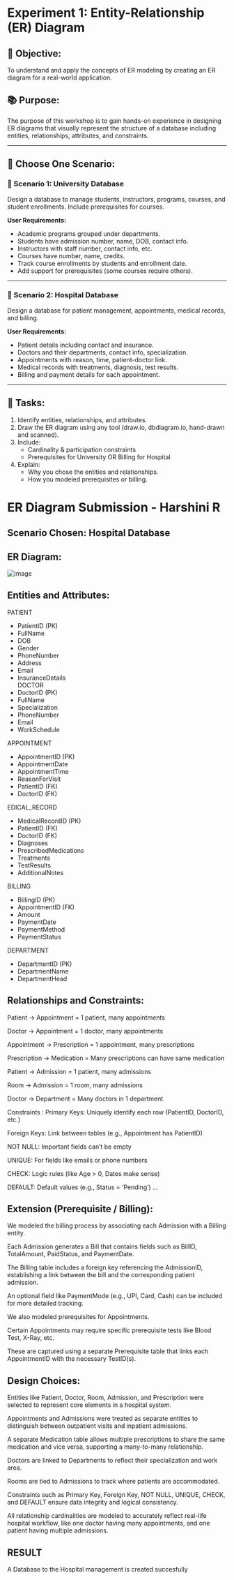 # Experiment 1: Entity-Relationship (ER) Diagram

## 🎯 Objective:
To understand and apply the concepts of ER modeling by creating an ER diagram for a real-world application.

## 📚 Purpose:
The purpose of this workshop is to gain hands-on experience in designing ER diagrams that visually represent the structure of a database including entities, relationships, attributes, and constraints.

---

## 🧪 Choose One Scenario:

### 🔹 Scenario 1: University Database
Design a database to manage students, instructors, programs, courses, and student enrollments. Include prerequisites for courses.

**User Requirements:**
- Academic programs grouped under departments.
- Students have admission number, name, DOB, contact info.
- Instructors with staff number, contact info, etc.
- Courses have number, name, credits.
- Track course enrollments by students and enrollment date.
- Add support for prerequisites (some courses require others).

---

### 🔹 Scenario 2: Hospital Database
Design a database for patient management, appointments, medical records, and billing.

**User Requirements:**
- Patient details including contact and insurance.
- Doctors and their departments, contact info, specialization.
- Appointments with reason, time, patient-doctor link.
- Medical records with treatments, diagnosis, test results.
- Billing and payment details for each appointment.

---

## 📝 Tasks:
1. Identify entities, relationships, and attributes.
2. Draw the ER diagram using any tool (draw.io, dbdiagram.io, hand-drawn and scanned).
3. Include:
   - Cardinality & participation constraints
   - Prerequisites for University OR Billing for Hospital
4. Explain:
   - Why you chose the entities and relationships.
   - How you modeled prerequisites or billing.

# ER Diagram Submission - Harshini R
## Scenario Chosen: Hospital Database
## ER Diagram:
![image](https://github.com/user-attachments/assets/efa115ed-c843-4cb4-9d4c-0673155c2015)

## Entities and Attributes:

PATIENT  
- PatientID (PK)  
- FullName  
- DOB  
- Gender  
- PhoneNumber  
- Address  
- Email  
- InsuranceDetails  
DOCTOR  
- DoctorID (PK)  
- FullName  
- Specialization  
- PhoneNumber  
- Email  
- WorkSchedule  

APPOINTMENT  
- AppointmentID (PK)  
- AppointmentDate  
- AppointmentTime  
- ReasonForVisit  
- PatientID (FK)  
- DoctorID (FK)
   
EDICAL_RECORD  
- MedicalRecordID (PK)  
- PatientID (FK)  
- DoctorID (FK)  
- Diagnoses  
- PrescribedMedications  
- Treatments  
- TestResults  
- AdditionalNotes  

BILLING  
- BillingID (PK)  
- AppointmentID (FK)  
- Amount  
- PaymentDate  
- PaymentMethod  
- PaymentStatus  

DEPARTMENT  
- DepartmentID (PK)  
- DepartmentName  
- DepartmentHead  



## Relationships and Constraints:

Patient → Appointment = 1 patient, many appointments

Doctor → Appointment = 1 doctor, many appointments

Appointment → Prescription = 1 appointment, many prescriptions

Prescription → Medication = Many prescriptions can have same medication

Patient → Admission = 1 patient, many admissions

Room → Admission = 1 room, many admissions

Doctor → Department = Many doctors in 1 department

Constraints :
Primary Keys: Uniquely identify each row (PatientID, DoctorID, etc.)


Foreign Keys: Link between tables (e.g., Appointment has PatientID)

NOT NULL: Important fields can’t be empty

UNIQUE: For fields like emails or phone numbers

CHECK: Logic rules (like Age > 0, Dates make sense)

DEFAULT: Default values (e.g., Status = ‘Pending’)
...

## Extension (Prerequisite / Billing):

We modeled the billing process by associating each Admission with a Billing entity.

Each Admission generates a Bill that contains fields such as BillID, TotalAmount, PaidStatus, and PaymentDate.

The Billing table includes a foreign key referencing the AdmissionID, establishing a link between the bill and the corresponding patient admission.

An optional field like PaymentMode (e.g., UPI, Card, Cash) can be included for more detailed tracking.

We also modeled prerequisites for Appointments.

Certain Appointments may require specific prerequisite tests like Blood Test, X-Ray, etc.

These are captured using a separate Prerequisite table that links each AppointmentID with the necessary TestID(s).


## Design Choices:

Entities like Patient, Doctor, Room, Admission, and Prescription were selected to represent core elements in a hospital system.

Appointments and Admissions were treated as separate entities to distinguish between outpatient visits and inpatient admissions.

A separate Medication table allows multiple prescriptions to share the same medication and vice versa, supporting a many-to-many relationship.

Doctors are linked to Departments to reflect their specialization and work area.

Rooms are tied to Admissions to track where patients are accommodated.

Constraints such as Primary Key, Foreign Key, NOT NULL, UNIQUE, CHECK, and DEFAULT ensure data integrity and logical consistency.

All relationship cardinalities are modeled to accurately reflect real-life hospital workflow, like one doctor having many appointments, and one patient having multiple admissions.



## RESULT
A Database to the Hospital management is created succesfully
